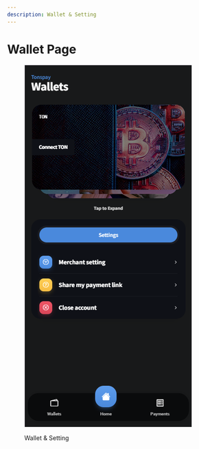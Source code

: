 ```yaml
---
description: Wallet & Setting
---
```


# Wallet Page

<figure><img src="../../.gitbook/assets/image (2) (1) (1).png" alt=""><figcaption><p>Wallet &#x26; Setting</p></figcaption></figure>
